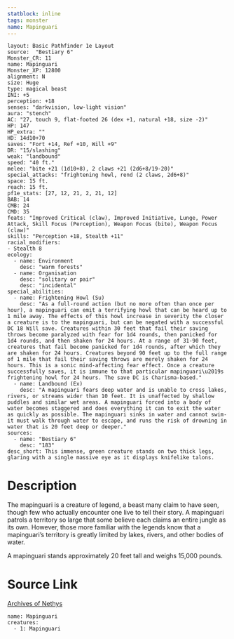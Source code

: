 ```yaml
---
statblock: inline
tags: monster
name: Mapinguari
---
```

```statblock
layout: Basic Pathfinder 1e Layout
source:  "Bestiary 6"
Monster_CR: 11
name: Mapinguari
Monster_XP: 12800
alignment: N
size: Huge
type: magical beast
INI: +5
perception: +18
senses: "darkvision, low-light vision"
aura: "stench"
AC: "27, touch 9, flat-footed 26 (dex +1, natural +18, size -2)"
HP: 147
HP_extra: ""
HD: 14d10+70
saves: "Fort +14, Ref +10, Will +9"
DR: "15/slashing"
weak: "landbound"
speed: "40 ft."
melee: "bite +21 (1d10+8), 2 claws +21 (2d6+8/19-20)"
special_attacks: "frightening howl, rend (2 claws, 2d6+8)"
space: 15 ft.
reach: 15 ft.
pf1e_stats: [27, 12, 21, 2, 21, 12]
BAB: 14
CMB: 24
CMD: 35
feats: "Improved Critical (claw), Improved Initiative, Lunge, Power Attack, Skill Focus (Perception), Weapon Focus (bite), Weapon Focus (claw)"
skills: "Perception +18, Stealth +11"
racial_modifiers:
- Stealth 8
ecology:
  - name: Environment
    desc: "warm forests"
  - name: Organisation
    desc: "solitary or pair"
    desc: "incidental"
special_abilities:
  - name: Frightening Howl (Su)
    desc: "As a full-round action (but no more often than once per hour), a mapinguari can emit a terrifying howl that can be heard up to 1 mile away. The effects of this howl increase in severity the closer a creature is to the mapinguari, but can be negated with a successful DC 18 Will save. Creatures within 30 feet that fail their saving throws become paralyzed with fear for 1d4 rounds, then panicked for 1d4 rounds, and then shaken for 24 hours. At a range of 31-90 feet, creatures that fail become panicked for 1d4 rounds, after which they are shaken for 24 hours. Creatures beyond 90 feet up to the full range of 1 mile that fail their saving throws are merely shaken for 24 hours. This is a sonic mind-affecting fear effect. Once a creature successfully saves, it is immune to that particular mapinguari\u2019s frightening howl for 24 hours. The save DC is Charisma-based."
  - name: Landbound (Ex)
    desc: "A mapinguari fears deep water and is unable to cross lakes, rivers, or streams wider than 10 feet. It is unaffected by shallow puddles and similar wet areas. A mapinguari forced into a body of water becomes staggered and does everything it can to exit the water as quickly as possible. The mapinguari sinks in water and cannot swim-it must walk through water to escape, and runs the risk of drowning in water that is 20 feet deep or deeper."
sources:
  - name: "Bestiary 6"
    desc: "183"
desc_short: This immense, green creature stands on two thick legs, glaring with a single massive eye as it displays knifelike talons.
```
# Description
The mapinguari is a creature of legend, a beast many claim to have seen, though few who actually encounter one live to tell their story. A mapinguari patrols a territory so large that some believe each claims an entire jungle as its own. However, those more familiar with the legends know that a mapinguari’s territory is greatly limited by lakes, rivers, and other bodies of water. 

A mapinguari stands approximately 20 feet tall and weighs 15,000 pounds.
# Source Link
[Archives of Nethys](https://aonprd.com/MonsterDisplay.aspx?ItemName=Mapinguari)
```encounter-table
name: Mapinguari
creatures:
  - 1: Mapinguari
```
